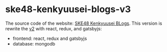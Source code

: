# ske48-kenkyuusei-blogs-v3

The source code of the website: [SKE48 Kenkyuusei BLogs][].
This version is rewrite the [v2][] with react, redux, and gatsbyjs:
* frontend: react, redux and gatsbyjs
* database: mongodb

[SKE48 Kenkyuusei BLogs]: https://vincenterr.github.io/ske48-kenkyuusei-blogs-v3/
[v2]:
https://github.com/vincenterr/ske48-kenkyuusei-blogs-v2
